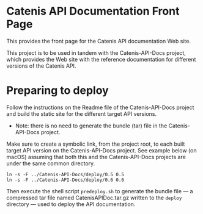 # Catenis API Documentation Front Page

This provides the front page for the Catenis API documentation Web site.

This project is to be used in tandem with the Catenis-API-Docs project, which provides the Web site with the reference
documentation for different versions of the Catenis API.

# Preparing to deploy

Follow the instructions on the Readme file of the Catenis-API-Docs project and build the static site for the different
target API versions.

- Note: there is no need to generate the bundle (tar) file in the Catenis-API-Docs project.

Make sure to create a symbolic link, from the project root, to each built target API version on the Catenis-API-Docs
project. See example below (on macOS) assuming that both this and the Catenis-API-Docs projects are under the same
common directory.

```shell
ln -s -F ../Catenis-API-Docs/deploy/0.5 0.5
ln -s -F ../Catenis-API-Docs/deploy/0.6 0.6
```

Then execute the shell script `predeploy.sh` to generate the bundle file  — a compressed tar file named CatenisAPIDoc.tar.gz
written to the `deploy` directory — used to deploy the API documentation.
